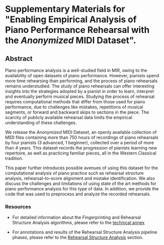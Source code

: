 # Supplementary Materials for  "Enabling Empirical Analysis of Piano Performance Rehearsal with the *Anonymized* MIDI Dataset".

## Abstract

Piano performance analysis is a well-studied field in MIR, owing to the availability of open datasets of piano performance.
However, pianists spend more time rehearsing than performing, and the process of piano rehearsals remains understudied. 
The study of piano rehearsals can offer interesting insights into the strategies adopted by a pianist in order to learn, interpret and eventually perform musical pieces.
Studying the process of rehearsal requires computational methods that differ from those used for piano performance, due to challenges like mistakes, repetitions of musical segments, or forward and backward skips to sections in the piece.
The scarcity of publicly available rehearsal data limits the empirical understanding of these challenges. 

We release the *Anonymized* MIDI Dataset, an openly available collection of MIDI files containing more than 750 hours of recordings of piano rehearsals by four pianists (3 advanced, 1 beginner), collected over a period of more than 4 years. 
This dataset records the progression of pianists learning new repertoire, as well as practicing familiar pieces, all in the Western Classical tradition.

This paper further introduces possible avenues of using this dataset for the computational analysis of piano practice such as rehearsal structure analysis, rehearsal-to-score alignment and mistake identification.
We also discuss the challenges and limitations of using state of the art methods for piano performance analysis for this type of data.
In addition, we provide the code that was used to preprocess and analyze the recorded rehearsals.


### Resources

- For detailed information about the Fingerprinting and Rehearsal Structure Analysis algorithms, please refer to the [technical annex](./technical_annex.pdf)

- For annotations and results of the Rehearsal Structure Analysis pipeline phases, please refer to the [Rehearsal Structure Analysis](./Rehearsal_Structure_Analysis/rsa_info.md) section.